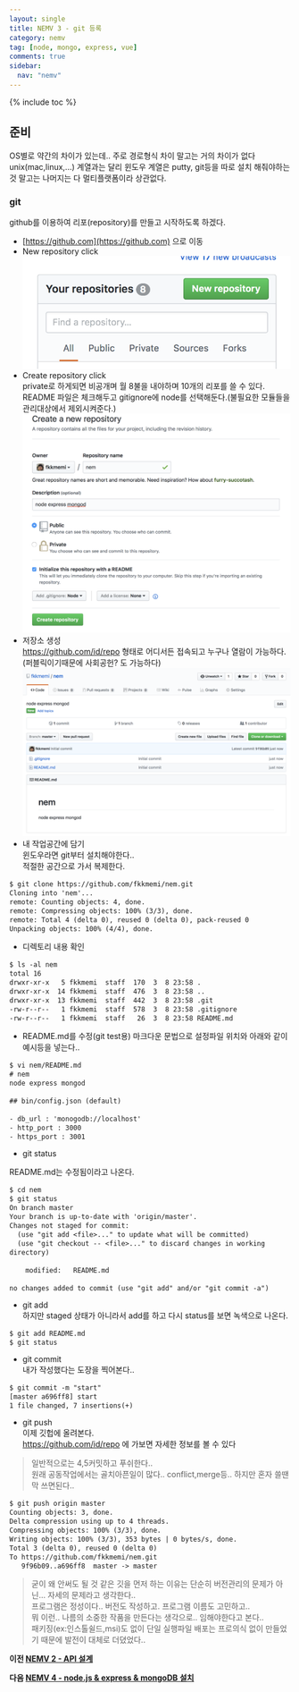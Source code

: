 ```yaml
---
layout: single
title: NEMV 3 - git 등록
category: nemv
tag: [node, mongo, express, vue]
comments: true
sidebar:
  nav: "nemv"
---
```


{% include toc %}

## 준비

OS별로 약간의 차이가 있는데.. 주로 경로형식 차이 말고는 거의 차이가 없다   
unix(mac,linux,...) 계열과는 달리 윈도우 계열은 putty, git등을 따로 설치 해줘야하는 것 말고는 나머지는 다 멀티플랫폼이라 상관없다.

### git  
github를 이용하여 리포(repository)를 만들고 시작하도록 하겠다.

- [https://github.com](https://github.com) 으로 이동
- New repository click  
![alt repo](/images/nemv/1.png)
- Create repository click  
private로 하게되면 비공개며 월 8불을 내야하며 10개의 리포를 쓸 수 있다.  
README 파일은 체크해두고 gitignore에 node를 선택해둔다.(불필요한 모듈들을 관리대상에서 제외시켜준다.)    
![alt create](/images/nemv/2.png)
- 저장소 생성  
https://github.com/id/repo 형태로 어디서든 접속되고 누구나 열람이 가능하다.(퍼블릭이기때문에 사회공헌? 도 가능하다)
![alt github](/images/nemv/3.png)
- 내 작업공간에 담기  
윈도우라면 git부터 설치해야한다..  
적절한 공간으로 가서 복제한다.   
       
```text
$ git clone https://github.com/fkkmemi/nem.git
Cloning into 'nem'...
remote: Counting objects: 4, done.
remote: Compressing objects: 100% (3/3), done.
remote: Total 4 (delta 0), reused 0 (delta 0), pack-reused 0
Unpacking objects: 100% (4/4), done.
```
    
- 디렉토리 내용 확인  
    
```text
$ ls -al nem
total 16
drwxr-xr-x   5 fkkmemi  staff  170  3  8 23:58 .
drwxr-xr-x  14 fkkmemi  staff  476  3  8 23:58 ..
drwxr-xr-x  13 fkkmemi  staff  442  3  8 23:58 .git
-rw-r--r--   1 fkkmemi  staff  578  3  8 23:58 .gitignore
-rw-r--r--   1 fkkmemi  staff   26  3  8 23:58 README.md
```
    
- README.md를 수정(git test용)
마크다운 문법으로 설정파일 위치와 아래와 같이 예시등을 넣는다.. 

```text
$ vi nem/README.md 
# nem
node express mongod

## bin/config.json (default)

- db_url : 'monogodb://localhost'
- http_port : 3000
- https_port : 3001
```

- git status

README.md는 수정됨이라고 나온다. 

```text
$ cd nem
$ git status
On branch master
Your branch is up-to-date with 'origin/master'.
Changes not staged for commit:
  (use "git add <file>..." to update what will be committed)
  (use "git checkout -- <file>..." to discard changes in working directory)

    modified:   README.md

no changes added to commit (use "git add" and/or "git commit -a")
```

- git add  
하지만 staged 상태가 아니라서 add를 하고 다시 status를 보면 녹색으로 나온다.

```text
$ git add README.md
$ git status
```

- git commit  
내가 작성했다는 도장을 찍어본다..  

```text
$ git commit -m "start"
[master a696ff8] start
1 file changed, 7 insertions(+)
```

- git push  
이제 깃헙에 올려본다.  
https://github.com/id/repo 에 가보면 자세한 정보를 볼 수 있다

> 일반적으로는 4,5커밋하고 푸쉬한다..  
원래 공동작업에서는 골치아픈일이 많다.. conflict,merge등.. 하지만 혼자 쓸땐 막 쓰면된다..

```text
$ git push origin master
Counting objects: 3, done.
Delta compression using up to 4 threads.
Compressing objects: 100% (3/3), done.
Writing objects: 100% (3/3), 353 bytes | 0 bytes/s, done.
Total 3 (delta 0), reused 0 (delta 0)
To https://github.com/fkkmemi/nem.git
   9f96b09..a696ff8  master -> master
```   

> 굳이 왜 안써도 될 것 같은 깃을 먼저 하는 이유는
단순히 버전관리의 문제가 아닌... 자세의 문제라고 생각한다..  
프로그램은 정성이다.. 버전도 작성하고. 프로그램 이름도 고민하고..  
뭐 이런.. 나름의 소중한 작품을 만든다는 생각으로.. 임해야한다고 본다..  
패키징(ex:인스톨쉴드,msi)도 없이 단일 실행파일 배포는 프로의식 없이 만들었기 때문에 발전이 대체로 더뎠었다..


**이전 [NEMV 2 - API 설계](/nemv-2/)**

**다음 [NEMV 4 - node.js & express & mongoDB 설치](/nemv-4/)**